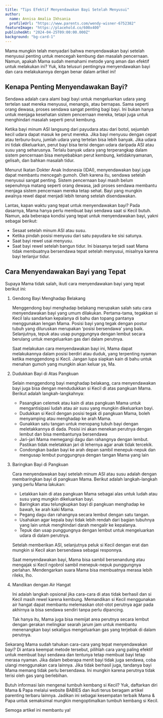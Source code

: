```yaml
---
title: "Tips Efektif Menyendawakan Bayi Setelah Menyusui"
author:
  name: Annisa Amalia Ikhsania
  profileUrl: "https://www.parents.com/wendy-wisner-6752382"
featureImage: "https://placehold.co/600x400"
publishedAt: "2024-04-25T09:00:00.000Z"
background: "bg-card-1"
---
```


Mama mungkin telah menyadari bahwa menyendawakan bayi setelah menyusui penting untuk mencegah kembung dan masalah pencernaan. Namun, apakah Mama sudah memahami metode yang aman dan efektif untuk melakukan ini? Yuk, kita telusuri pentingnya menyendawakan bayi dan cara melakukannya dengan benar dalam artikel ini!

## Kenapa Penting Menyendawakan Bayi?

Sendawa adalah cara alami bagi bayi untuk mengeluarkan udara yang tertelan saat mereka menyusui, menangis, atau bernapas. Sama seperti orang dewasa, proses sendawa sangat penting bagi bayi. Ini bukan hanya untuk menjaga kesehatan sistem pencernaan mereka, tetapi juga untuk menghindari masalah seperti perut kembung.

Ketika bayi minum ASI langsung dari payudara atau dari botol, sejumlah kecil udara dapat masuk ke perut mereka. Jika bayi menyusu dengan cepat atau terburu-buru, jumlah udara yang tertelan bisa lebih banyak. Jika udara ini tidak dikeluarkan, perut bayi bisa terisi dengan udara daripada ASI atau susu yang seharusnya. Terlalu banyak udara yang terperangkap dalam sistem pencernaan bisa menyebabkan perut kembung, ketidaknyamanan, gelisah, dan bahkan masalah tidur.

Menurut Ikatan Dokter Anak Indonesia (IDAI), menyendawakan bayi juga dapat membantu mencegah gumoh. Oleh karena itu, sendawa setelah menyusui sangat penting. Sistem pencernaan bayi masih belum sepenuhnya matang seperti orang dewasa, jadi proses sendawa membantu menjaga sistem pencernaan mereka tetap sehat. Bayi yang mungkin awalnya rewel dapat menjadi lebih tenang setelah disendawakan.

Lantas, kapan waktu yang tepat untuk menyendawakan bayi? Pada dasarnya, Mama hanya perlu membuat bayi sendawa saat si Kecil butuh. Namun, ada beberapa kondisi yang tepat untuk menyendawakan bayi, yakni sebagai berikut:

- Sesaat setelah minum ASI atau susu.
- Ketika pindah posisi menyusu dari satu payudara ke sisi satunya.
- Saat bayi rewel usai menyusu.
- Saat bayi rewel setelah bangun tidur. Ini biasanya terjadi saat Mama tidak membuatnya bersendawa tepat setelah menyusui, misalnya karena bayi terlanjur tidur.

## Cara Menyendawakan Bayi yang Tepat

Supaya Mama tidak salah, ikuti cara menyendawakan bayi yang tepat berikut ini:

1. Gendong Bayi Menghadap Belakang

   Menggendong bayi menghadap belakang merupakan salah satu cara menyendawakan bayi yang umum dilakukan.
   Pertama-tama, tegakkan si Kecil lalu sandarkan kepalanya di bahu dan topang pantanya menggunakan lengan Mama. Posisi bayi yang tegak dengan postur tubuh yang diluruskan merupakan ‘posisi bersendawa’ yang baik. Selanjutnya, tepuk atau usap punggungnya dengan lembut secara berulang untuk mengeluarkan gas dari dalam perutnya.

   Saat melakukan cara menyendawakan bayi ini, Mama dapat melakukannya dalam posisi berdiri atau duduk, yang terpenting nyaman ketika menggendong si Kecil. Jangan lupa siapkan kain di bahu untuk menahan gumoh yang mungkin akan keluar ya, Ma.

2. Dudukkan Bayi di Atas Pangkuan

   Selain menggendong bayi menghadap belakang, cara menyendawakan bayi juga bisa dengan mendudukkan si Kecil di atas pangkuan Mama. Berikut adalah langkah-langkahnya:

   - Pasangkan celemek atau kain di atas pangkuan Mama untuk mengantisipasi ludah atau air susu yang mungkin dikeluarkan bayi.
   - Dudukkan si Kecil dengan posisi tegak di pangkuan Mama, boleh menyamping atau menghadap ke arah Mama.
   - Gunakkan satu tangan untuk menopang tubuh bayi dengan meletakkannya di dada. Posisi ini akan menekan perutnya dengan lembut dan bisa membantunya bersendawa
   - Jari-jari Mama memegangi dagu dan rahangnya dengan lembut. Pastikan tidak meletakkan jari di lehernya agar anak tidak tercekik.
   - Condongkan badan bayi ke arah depan sambil menepuk-nepuk dan mengusap lembut punggungnya dengan tangan Mama yang lain

3. Baringkan Bayi di Pangkuan

   Cara menyendawakan bayi setelah minum ASI atau susu adalah dengan membaringkan bayi di pangkuan Mama. Berikut adalah langkah-langkah yang perlu Mama lakukan:

   - Letakkan kain di atas pangkuan Mama sebagai alas untuk ludah atau susu yang mungkin dikeluarkan bayi.
   - Baringkan atau telungkupkan bayi di pangkuan menghadap ke bawah, ke arah kaki Mama.
   - Pegang dagu dan rahangnya secara lembut dengan satu tangan.
   - Usahakan agar kepala bayi tidak lebih rendah dari bagian tubuhnya yang lain untuk menghindari darah mengalir ke kepalanya.
   - Tepuk dan usap punggungnya dengan lembut untuk mengeluarkan udara di dalam perutnya.

   Setelah memberikan ASI, selanjutnya peluk si Kecil dengan erat dan mungkin si Kecil akan bersendawa sebagai responnya.

   Saat menyendawakan bayi, Mama bisa sambil bersenandung atau mengajak si Kecil ngobrol sambil menepuk-nepuk punggungnya perlahan. Mendengarkan suara Mama bisa membuatnya merasa lebih rileks, lho.

4. Mandikan dengan Air Hangat

   Ini adalah langkah opsional jika cara-cara di atas tidak berhasil dan si Kecil masih rewel karena kembung. Memandikan si Kecil menggunakan air hangat dapat membantu melemaskan otot-otot perutnya agar pada akhirnya ia bisa sendawa sendiri tanpa perlu dipancing.

   Tak hanya itu, Mama juga bisa memijat area perutnya secara lembut dengan gerakan melingkar searah jarum jam untuk membantu menenangkan bayi sekaligus mengeluarkan gas yang terjebak di dalam perutnya.

Sekarang Mama sudah tahukan cara-cara yang tepat menyendawakan bayi? Di antara keempat metode tersebut, pilihlah cara yang paling efektif untuk membuat bayi sendawa dan tentunya tetap membuat bayi tetap merasa nyaman. Jika dalam beberapa menit bayi tidak juga sendawa, coba ulangi menggunakan cara lainnya. Jika tidak berhasil juga, tandanya bayi Mama memang tidak perlu bersendawa. Ini mungkin karena perutnya tidak terisi oleh gas yang berlebihan.

Butuh informasi lain mengenai tumbuh kembang si Kecil? Yuk, daftarkan diri Mama & Papa melalui website BABIES dan ikuti terus beragam artikel parenting terbaru lainnya. Jadikan ini sebagai kesempatan terbaik Mama & Papa untuk semaksimal mungkin mengoptimalkan tumbuh kembang si Kecil.

Semoga artikel ini membantu ya!
